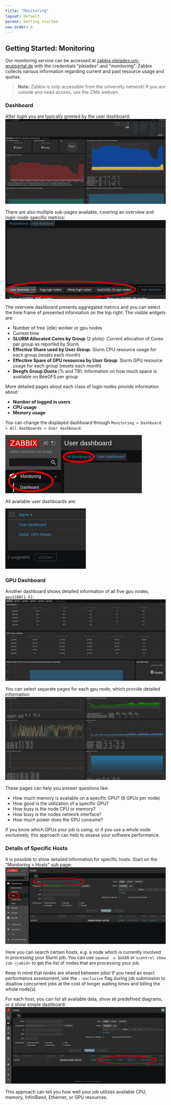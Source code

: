 ```yaml
---
title: "Monitoring"
layout: default
parent: Getting Started
nav_order: 4
---
```


## Getting Started: Monitoring
Our monitoring service can be accessed at [zabbix.pleiades.uni-wuppertal.de](https://zabbix.pleiades.uni-wuppertal.de/) with the credentials "pleiades" and "monitoring".
Zabbix collects various information regarding current and past resource usage and quotas.

> **Note:** Zabbix is only accessible from the university network! If you are outside and need access, use the ZIMs webvpn.


### Dashboard
After login you are typically greeted by the user dashboard:
[![Dashboard overview](../assets/img/zabbix/user_dashboard.jpg)](../assets/img/zabbix/user_dashboard.jpg)

There are also multiple sub-pages available, covering an overview and login-node-specific metrics:
[![Dashboard overview](../assets/img/zabbix/dashboard_pages.jpg)](../assets/img/zabbix/dashboard_pages.jpg)

The overview dashboard presents aggregated metrics and you can select the time frame of presented information on the top right.
The visible widgets are:
* Number of free (idle) worker or gpu nodes
* Current time
* **SLURM Allocated Cores by Group** (2 plots): Current allocation of Cores per group as reported by Slurm
* **Effective Share used by User Group**: Slurm CPU resource usage for each group (resets each month)
* **Effective Spare of GPU resources by User Group**: Slurm GPU resource usage for each group (resets each month)
* **Beegfs Group Quota** (% and TB): Information on how much space is available on BeeGFS per group

More detailed pages about each class of login nodes provide information about:
* **Number of logged in users**
* **CPU usage**
* **Memory usage**

You can change the displayed dashboard through `Monitoring > Dashboard > All dashboards > User dashboard`:

[![Dashboard overview](../assets/img/zabbix/dashboard.jpg)](../assets/img/zabbix/dashboard.jpg)

All available user dashboards are:

[![Dashboard overview](../assets/img/zabbix/available_dashboards.jpg)](../assets/img/zabbix/available_dashboards.jpg)


### GPU Dashboard
Another dashboard shows detailed information of all five gpu nodes, `gpu2100[1-5]`:
[![Dashboard overview](../assets/img/zabbix/gpu_dashboard.jpg)](../assets/img/zabbix/gpu_dashboard.jpg)

You can select separate pages for each gpu node, which provide detailed information:
[![Dashboard overview](../assets/img/zabbix/gpu_dashboard_detail.jpg)](../assets/img/zabbix/gpu_dashboard_detail.jpg)

These pages can help you answer questions like:
* How much memory is available on a specific GPU? (8 GPUs per node)
* How good is the utilization of a specific GPU?
* How busy is the node CPU or memory?
* How busy is the nodes network interface?
* How much power does the GPU consume?

If you know which GPUs your job is using, or if you use a whole node exclusively, this approach can help to assess your software performance.


### Details of Specific Hosts
It is possible to show detailed information for specific hosts.
Start on the "Monitoring > Hosts" sub page:
[![Host overview](../assets/img/zabbix/host_info_1.png)](../assets/img/zabbix/host_info_1.png)

Here you can search certain hosts, e.g. a node which is currently involved in processing your Slurm job.
You can use `squeue -u $USER` or `scontrol show job <jobid>` to get the list of nodes that are processing your job.

Keep in mind that nodes are shared between jobs!
If you need an exact performance assessment, use the `--exclusive` flag during job submission to disallow concurrent jobs at the cost of longer waiting times and billing the whole node(s).

For each host, you can list all available data, show all predefined diagrams, or a show simple dashboard:
[![Host options](../assets/img/zabbix/host_info_2.png)](../assets/img/zabbix/host_info_2.png)

This approach can tell you how well your job utilizes available CPU, memory, InfiniBand, Ethernet, or GPU resources.
